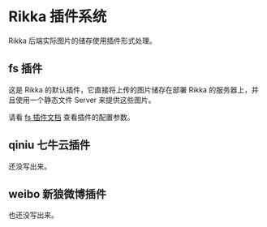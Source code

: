 # Rikka 插件系统

Rikka 后端实际图片的储存使用插件形式处理。

## fs 插件

这是 Rikka 的默认插件，它直接将上传的图片储存在部署 Rikka 的服务器上，并且使用一个静态文件 Server 来提供这些图片。

请看 [fs 插件文档][fs-doc] 查看插件的配置参数。

## qiniu 七牛云插件

还没写出来。

## weibo 新狼微博插件

也还没写出来。

[fs-doc]: https://github.com/7sDream/rikka/tree/master/plugins/fs
